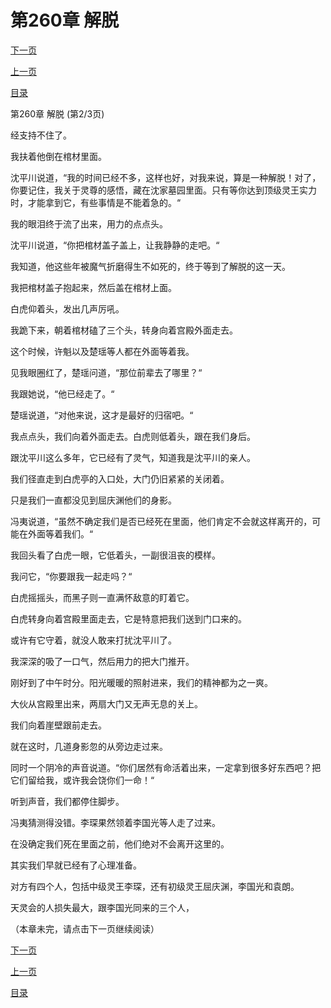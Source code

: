<h1>第260章   解脱</h1>
            <div><p><a href="./0779_%E7%AC%AC260%E7%AB%A0_%E8%A7%A3%E8%84%B1.md">下一页</a></p><p><a href="./0777_%E7%AC%AC260%E7%AB%A0_%E8%A7%A3%E8%84%B1.md">上一页</a></p><p><a href="../">目录</a></p></div>
            <div><p>第260章   解脱 (第2/3页)</p><p>经支持不住了。</p><p>我扶着他倒在棺材里面。</p><p>沈平川说道，“我的时间已经不多，这样也好，对我来说，算是一种解脱！对了，你要记住，我关于灵尊的感悟，藏在沈家墓园里面。只有等你达到顶级灵王实力时，才能拿到它，有些事情是不能着急的。“</p><p>我的眼泪终于流了出来，用力的点点头。</p><p>沈平川说道，“你把棺材盖子盖上，让我静静的走吧。“</p><p>我知道，他这些年被魔气折磨得生不如死的，终于等到了解脱的这一天。</p><p>我把棺材盖子抱起来，然后盖在棺材上面。</p><p>白虎仰着头，发出几声厉吼。</p><p>我跪下来，朝着棺材磕了三个头，转身向着宫殿外面走去。</p><p>这个时候，许魁以及楚瑶等人都在外面等着我。</p><p>见我眼圈红了，楚瑶问道，“那位前辈去了哪里？“</p><p>我跟她说，“他已经走了。“</p><p>楚瑶说道，“对他来说，这才是最好的归宿吧。“</p><p>我点点头，我们向着外面走去。白虎则低着头，跟在我们身后。</p><p>跟沈平川这么多年，它已经有了灵气，知道我是沈平川的亲人。</p><p>我们径直走到白虎亭的入口处，大门仍旧紧紧的关闭着。</p><p>只是我们一直都没见到屈庆渊他们的身影。</p><p>冯夷说道，“虽然不确定我们是否已经死在里面，他们肯定不会就这样离开的，可能在外面等着我们。“</p><p>我回头看了白虎一眼，它低着头，一副很沮丧的模样。</p><p>我问它，“你要跟我一起走吗？“</p><p>白虎摇摇头，而黑子则一直满怀敌意的盯着它。</p><p>白虎转身向着宫殿里面走去，它是特意把我们送到门口来的。</p><p>或许有它守着，就没人敢来打扰沈平川了。</p><p>我深深的吸了一口气，然后用力的把大门推开。</p><p>刚好到了中午时分。阳光暖暖的照射进来，我们的精神都为之一爽。</p><p>大伙从宫殿里出来，两扇大门又无声无息的关上。</p><p>我们向着崖壁跟前走去。</p><p>就在这时，几道身影忽的从旁边走过来。</p><p>同时一个阴冷的声音说道。“你们居然有命活着出来，一定拿到很多好东西吧？把它们留给我，或许我会饶你们一命！“</p><p>听到声音，我们都停住脚步。</p><p>冯夷猜测得没错。李琛果然领着李国光等人走了过来。</p><p>在没确定我们死在里面之前，他们绝对不会离开这里的。</p><p>其实我们早就已经有了心理准备。</p><p>对方有四个人，包括中级灵王李琛，还有初级灵王屈庆渊，李国光和袁朗。</p><p>天灵会的人损失最大，跟李国光同来的三个人，</p><p>（本章未完，请点击下一页继续阅读）</p></div>
            <div><p><a href="./0779_%E7%AC%AC260%E7%AB%A0_%E8%A7%A3%E8%84%B1.md">下一页</a></p><p><a href="./0777_%E7%AC%AC260%E7%AB%A0_%E8%A7%A3%E8%84%B1.md">上一页</a></p><p><a href="../">目录</a></p></div>
